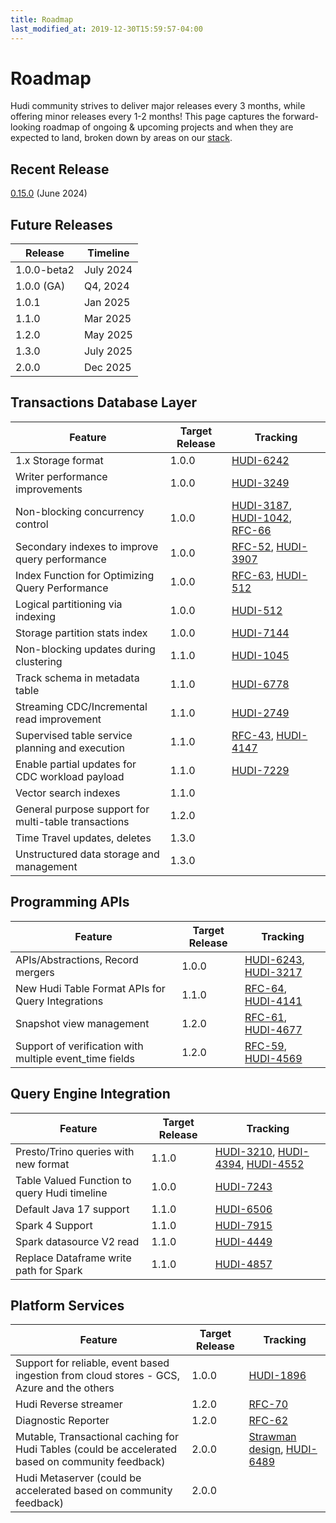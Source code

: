 ```yaml
---
title: Roadmap
last_modified_at: 2019-12-30T15:59:57-04:00
---
```

# Roadmap

Hudi community strives to deliver major releases every 3 months, while offering minor releases every 1-2 months!
This page captures the forward-looking roadmap of ongoing & upcoming projects and when they are expected to land, broken
down by areas on our [stack](/docs/hudi_stack).

## Recent Release
[0.15.0](https://hudi.apache.org/releases/release-0.15.0) (June 2024)

## Future Releases

| Release     | Timeline |
|-------------|----------|
| 1.0.0-beta2 | July 2024 |
| 1.0.0 (GA)  | Q4, 2024 |
 | 1.0.1       | Jan 2025 |
| 1.1.0       | Mar 2025 |
| 1.2.0       | May 2025 |
| 1.3.0       | July 2025 |
| 2.0.0       | Dec 2025 |


## Transactions Database Layer

| Feature                                              | Target Release | Tracking                                                                                                                                                                       |
|------------------------------------------------------|----------------|--------------------------------------------------------------------------------------------------------------------------------------------------------------------------------|
| 1.x Storage format                                   | 1.0.0          | [HUDI-6242](https://issues.apache.org/jira/browse/HUDI-6242)                                                                                                                   |
| Writer performance improvements                      | 1.0.0          | [HUDI-3249](https://issues.apache.org/jira/browse/HUDI-3249)                                                                                                                   |
| Non-blocking concurrency control                     | 1.0.0          | [HUDI-3187](https://issues.apache.org/jira/browse/HUDI-3187), [HUDI-1042](https://issues.apache.org/jira/browse/HUDI-1042), [RFC-66](https://github.com/apache/hudi/pull/7907) |
| Secondary indexes to improve query performance       | 1.0.0          | [RFC-52](https://github.com/apache/hudi/pull/5370), [HUDI-3907](https://issues.apache.org/jira/browse/HUDI-3907)                                                               |
| Index Function for Optimizing Query Performance      | 1.0.0          | [RFC-63](https://github.com/apache/hudi/pull/7235), [HUDI-512](https://issues.apache.org/jira/browse/HUDI-512)                                                                 |
| Logical partitioning via indexing                    | 1.0.0          | [HUDI-512](https://issues.apache.org/jira/browse/HUDI-512)                                                                                                                     |
| Storage partition stats index                        | 1.0.0          | [HUDI-7144](https://issues.apache.org/jira/browse/HUDI-7144)                                                                                                                   |
| Non-blocking updates during clustering               | 1.1.0          | [HUDI-1045](https://issues.apache.org/jira/browse/HUDI-1045)                                                                                                                   |
| Track schema in metadata table                       | 1.1.0          | [HUDI-6778](https://issues.apache.org/jira/browse/HUDI-6778)                                                                                                                   |
| Streaming CDC/Incremental read improvement           | 1.1.0          | [HUDI-2749](https://issues.apache.org/jira/browse/HUDI-2749)                                                                                                                   |
| Supervised table service planning and execution      | 1.1.0          | [RFC-43](https://github.com/apache/hudi/pull/4309), [HUDI-4147](https://issues.apache.org/jira/browse/HUDI-4147)                                                               |
| Enable partial updates for CDC workload payload      | 1.1.0          | [HUDI-7229](https://issues.apache.org/jira/browse/HUDI-7229)                                                                                                                   |
| Vector search indexes                                | 1.1.0          |                                                                                                                 |
| General purpose support for multi-table transactions | 1.2.0          ||
| Time Travel updates, deletes                         | 1.3.0          ||
| Unstructured data storage and management             | 1.3.0          ||


## Programming APIs

| Feature                                                 | Target Release | Tracking                                                                                                                   |
|---------------------------------------------------------|----------------|----------------------------------------------------------------------------------------------------------------------------|
| APIs/Abstractions, Record mergers                       | 1.0.0          | [HUDI-6243](https://issues.apache.org/jira/browse/HUDI-6243), [HUDI-3217](https://issues.apache.org/jira/browse/HUDI-3217) |
| New Hudi Table Format APIs for Query Integrations       | 1.1.0          | [RFC-64](https://github.com/apache/hudi/pull/7080), [HUDI-4141](https://issues.apache.org/jira/browse/HUDI-4141)           |
| Snapshot view management                                | 1.2.0          | [RFC-61](https://github.com/apache/hudi/pull/6576), [HUDI-4677](https://issues.apache.org/jira/browse/HUDI-4677)           |
| Support of verification with multiple event_time fields | 1.2.0          | [RFC-59](https://github.com/apache/hudi/pull/6382), [HUDI-4569](https://issues.apache.org/jira/browse/HUDI-4569)           |


## Query Engine Integration

| Feature                                                 | Target Release | Tracking                                                                                                                                                                                 |
|---------------------------------------------------------|----------------|------------------------------------------------------------------------------------------------------------------------------------------------------------------------------------------|
| Presto/Trino queries with new format                    | 1.1.0          | [HUDI-3210](https://issues.apache.org/jira/browse/HUDI-4394), [HUDI-4394](https://issues.apache.org/jira/browse/HUDI-4394), [HUDI-4552](https://issues.apache.org/jira/browse/HUDI-4552) |
| Table Valued Function to query Hudi timeline            | 1.0.0	         | [HUDI-7243](https://issues.apache.org/jira/browse/HUDI-7243)                                                                                                                             |
| Default Java 17 support 	                               | 1.1.0	         | [HUDI-6506](https://issues.apache.org/jira/browse/HUDI-6506)                                                                                                                             |
| Spark 4 Support	                                       | 1.1.0	         | [HUDI-7915](https://issues.apache.org/jira/browse/HUDI-7915)                                                                                                                             |
| Spark datasource V2 read                                | 1.1.0          | [HUDI-4449](https://issues.apache.org/jira/browse/HUDI-4449)                                                                                                                             |
| Replace Dataframe write path for Spark                  | 1.1.0	         | [HUDI-4857](https://issues.apache.org/jira/browse/HUDI-4857)                                                                                                                             |


## Platform Services

| Feature                                                                                           | Target Release | Tracking                                                                                                                               |
|---------------------------------------------------------------------------------------------------|----------------|----------------------------------------------------------------------------------------------------------------------------------------|
| Support for reliable, event based ingestion from cloud stores - GCS, Azure and the others         | 1.0.0          | [HUDI-1896](https://issues.apache.org/jira/browse/HUDI-1896)                                                                           |
| Hudi Reverse streamer                                                                             | 1.2.0          | [RFC-70](https://github.com/apache/hudi/pull/9040)                                                                                      |
| Diagnostic Reporter                                                                               | 1.2.0          | [RFC-62](https://github.com/apache/hudi/pull/6600)                                                                        |
| Mutable, Transactional caching for Hudi Tables (could be accelerated based on community feedback) | 2.0.0          | [Strawman design](https://docs.google.com/presentation/d/1QBgLw11TM2Qf1KUESofGrQDb63EuggNCpPaxc82Kldo/edit#slide=id.gf7e0551254_0_5), [HUDI-6489](https://issues.apache.org/jira/browse/HUDI-6489) |
| Hudi Metaserver (could be accelerated based on community feedback)                                | 2.0.0          |   |
